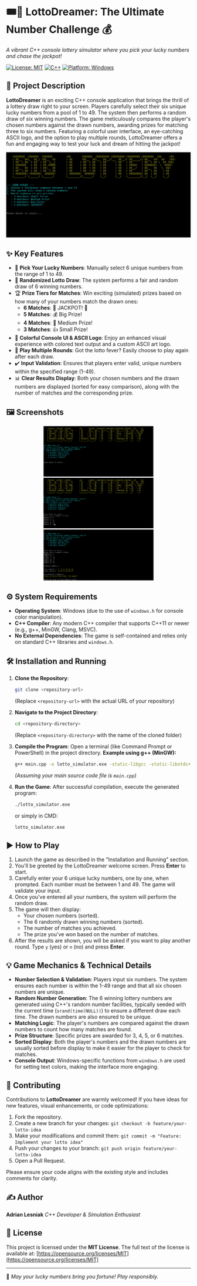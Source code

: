 # 🎟️🌟 LottoDreamer: The Ultimate Number Challenge 💰
_A vibrant C++ console lottery simulator where you pick your lucky numbers and chase the jackpot!_

[![License: MIT](https://img.shields.io/badge/License-MIT-yellow.svg)](https://opensource.org/licenses/MIT)
[![C++](https://img.shields.io/badge/Language-C%2B%2B-blue.svg)](https://isocpp.org/)
[![Platform: Windows](https://img.shields.io/badge/Platform-Windows-lightgrey.svg)](https://www.microsoft.com/windows)

## 📝 Project Description

**LottoDreamer** is an exciting C++ console application that brings the thrill of a lottery draw right to your screen. Players carefully select their six unique lucky numbers from a pool of 1 to 49. The system then performs a random draw of six winning numbers. The game meticulously compares the player's chosen numbers against the drawn numbers, awarding prizes for matching three to six numbers. Featuring a colorful user interface, an eye-catching ASCII logo, and the option to play multiple rounds, LottoDreamer offers a fun and engaging way to test your luck and dream of hitting the jackpot!

![Demo GIF](screenshots/1.gif)

## ✨ Key Features

*   🔢 **Pick Your Lucky Numbers**: Manually select 6 unique numbers from the range of 1 to 49.
*   🎱 **Randomized Lotto Draw**: The system performs a fair and random draw of 6 winning numbers.
*   🏆 **Prize Tiers for Matches**: Win exciting (simulated) prizes based on how many of your numbers match the drawn ones:
    *   **6 Matches**: 🌟 JACKPOT! 🌟
    *   **5 Matches**: 💰 Big Prize!
    *   **4 Matches**: 🎉 Medium Prize!
    *   **3 Matches**: 👍 Small Prize!
*   🎨 **Colorful Console UI & ASCII Logo**: Enjoy an enhanced visual experience with colored text output and a custom ASCII art logo.
*   🔄 **Play Multiple Rounds**: Got the lotto fever? Easily choose to play again after each draw.
*   ✔️ **Input Validation**: Ensures that players enter valid, unique numbers within the specified range (1-49).
*   📊 **Clear Results Display**: Both your chosen numbers and the drawn numbers are displayed (sorted for easy comparison), along with the number of matches and the corresponding prize.

## 🖼️ Screenshots

<p align="center">
  <img src="screenshots\Image10.jpg" width="300"/>
  <img src="screenshots\Image11.jpg" width="300"/>
  <img src="screenshots\Image12.jpg" width="300"/>
</p>

## ⚙️ System Requirements

*   **Operating System**: Windows (due to the use of `windows.h` for console color manipulation).
*   **C++ Compiler**: Any modern C++ compiler that supports C++11 or newer (e.g., g++, MinGW, Clang, MSVC).
*   **No External Dependencies**: The game is self-contained and relies only on standard C++ libraries and `windows.h`.

## 🛠️ Installation and Running

1.  **Clone the Repository**:
    ```bash
    git clone <repository-url>
    ```
    (Replace `<repository-url>` with the actual URL of your repository)

2.  **Navigate to the Project Directory**:
    ```bash
    cd <repository-directory>
    ```
    (Replace `<repository-directory>` with the name of the cloned folder)

3.  **Compile the Program**:
    Open a terminal (like Command Prompt or PowerShell) in the project directory.
    **Example using g++ (MinGW):**
    ```bash
    g++ main.cpp -o lotto_simulator.exe -static-libgcc -static-libstdc++
    ```
    *(Assuming your main source code file is `main.cpp`)*

4.  **Run the Game**:
    After successful compilation, execute the generated program:
    ```bash
    ./lotto_simulator.exe
    ```
    or simply in CMD:
    ```bash
    lotto_simulator.exe
    ```

## ▶️ How to Play

1.  Launch the game as described in the "Installation and Running" section.
2.  You'll be greeted by the LottoDreamer welcome screen. Press **Enter** to start.
3.  Carefully enter your 6 unique lucky numbers, one by one, when prompted. Each number must be between 1 and 49. The game will validate your input.
4.  Once you've entered all your numbers, the system will perform the random draw.
5.  The game will then display:
    *   Your chosen numbers (sorted).
    *   The 6 randomly drawn winning numbers (sorted).
    *   The number of matches you achieved.
    *   The prize you've won based on the number of matches.
6.  After the results are shown, you will be asked if you want to play another round. Type `y` (yes) or `n` (no) and press **Enter**.

## 💡 Game Mechanics & Technical Details

*   **Number Selection & Validation**: Players input six numbers. The system ensures each number is within the 1-49 range and that all six chosen numbers are unique.
*   **Random Number Generation**: The 6 winning lottery numbers are generated using C++'s random number facilities, typically seeded with the current time (`srand(time(NULL))`) to ensure a different draw each time. The drawn numbers are also ensured to be unique.
*   **Matching Logic**: The player's numbers are compared against the drawn numbers to count how many matches are found.
*   **Prize Structure**: Specific prizes are awarded for 3, 4, 5, or 6 matches.
*   **Sorted Display**: Both the player's numbers and the drawn numbers are usually sorted before display to make it easier for the player to check for matches.
*   **Console Output**: Windows-specific functions from `windows.h` are used for setting text colors, making the interface more engaging.

## 🤝 Contributing

Contributions to **LottoDreamer** are warmly welcomed! If you have ideas for new features, visual enhancements, or code optimizations:

1.  Fork the repository.
2.  Create a new branch for your changes: `git checkout -b feature/your-lotto-idea`
3.  Make your modifications and commit them: `git commit -m "Feature: Implement your lotto idea"`
4.  Push your changes to your branch: `git push origin feature/your-lotto-idea`
5.  Open a Pull Request.

Please ensure your code aligns with the existing style and includes comments for clarity.

## ✍️ Author

**Adrian Lesniak**
_C++ Developer & Simulation Enthusiast_


## 📃 License

This project is licensed under the **MIT License**.
The full text of the license is available at: [https://opensource.org/licenses/MIT](https://opensource.org/licenses/MIT)

---
🤞 _May your lucky numbers bring you fortune! Play responsibly._
